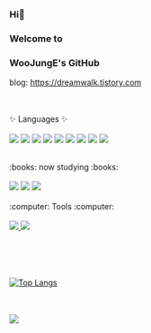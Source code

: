 ### Hi👋  
### Welcome to
### WooJungE's GitHub


<a> blog: </a>
<a> https://dreamwalk.tistory.com </a>


</br></br>
✨ <a> Languages </a> ✨
</br></br>
<img src="https://img.shields.io/badge/Python-3776AB?style=flat&logo=Python&logoColor=white"/>
<img src="https://img.shields.io/badge/C-A8B9CC?style=flat&logo=C&logoColor=white"/>
<img src="https://img.shields.io/badge/JavaScript-F7DF1E?style=flat&logo=JavaScript&logoColor=white"/>
<img src="https://img.shields.io/badge/HTML5-E34F26?style=flat&logo=HTML5&logoColor=white"/>
<img src="https://img.shields.io/badge/CSS3-1572B6?style=flat&logo=CSS3&logoColor=white"/>
<img src="https://img.shields.io/badge/Java-007396?style=flat&logo=OpenJDK&logoColor=white"/>
<img src="https://img.shields.io/badge/C++-00599C?style=flat&logo=C++&logoColor=white"/>
<img src="https://img.shields.io/badge/React-61DAFB?style=flat&logo=React&logoColor=white"/>
<img src="https://img.shields.io/badge/Spring Boot-6DB33F?style=flat&logo=Spring Boot&logoColor=white"/>
</br>

</br>
:books: <a> now studying </a> :books:
</br></br>
<img src="https://img.shields.io/badge/Unity-000000?style=flat&logo=Unity&logoColor=white"/> 
<img src="https://img.shields.io/badge/OpenCV-5C3EE8?style=flat&logo=OpenCV&logoColor=white"/> 
<img src="https://img.shields.io/badge/Linux-FCC624?style=flat&logo=Linux&logoColor=white"/>
</br>


</br>
:computer: <a> Tools </a> :computer:
</br></br>
<a href="https://github.com/WooJungE/"><img src="https://img.shields.io/badge/GitHub-181717?style=flat&logo=Github&logoColor=white"/>
<a href="https://dreamwalk.tistory.com"><img src="https://img.shields.io/badge/Tistory-000000?style=flat&logo=Tistory&logoColor=white"/>

</br></br></br></br>
![Top Langs](https://github-readme-stats.vercel.app/api/top-langs/?username=WooJungE&layout=compact&theme=radical)

<br><br>
<img src="https://github-readme-stats.vercel.app/api?username=WooJungE&show_icons=true&theme=dracula">






<!--
**WooJungE/WooJungE** is a ✨ _special_ ✨ repository because its `README.md` (this file) appears on your GitHub profile.

Here are some ideas to get you started:

- 🔭 I’m currently working on ...
- 🌱 I’m currently learning ...
- 👯 I’m looking to collaborate on ...
- 🤔 I’m looking for help with ...
- 💬 Ask me about ...
- 📫 How to reach me: ...
- 😄 Pronouns: ...
- ⚡ Fun fact: ...
-->
